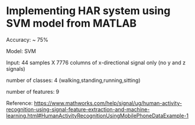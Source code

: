# Implementing HAR system using SVM model from MATLAB
Accuracy: ~ 75%

Model: SVM

Input: 44 samples X 7776 columns of x-directional signal only (no y and z signals)

number of classes: 4 (walking,standing,running,sitting)

number of features: 9

Reference: https://www.mathworks.com/help/signal/ug/human-activity-recognition-using-signal-feature-extraction-and-machine-learning.html#HumanActivityRecognitionUsingMobilePhoneDataExample-1
